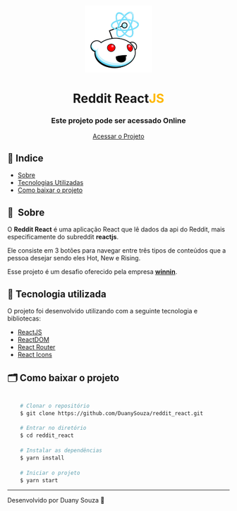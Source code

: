 <div align="center">
    <img src="src/assets/img/reactLogo.png" style="width:30%"/>
    <h1>Reddit React<span style="color:#FFB800">JS<span></h1>
</div>

<div align="center">
    <h3>Este projeto pode ser acessado Online</h3>
    <a href="">Acessar o Projeto</a>
</div>

## 📇 Indice

- [Sobre](#-sobre)
- [Tecnologias Utilizadas](#-tecnologias-utilizadas)
- [Como baixar o projeto](#-como-baixar-o-projeto)

## 🔖&nbsp; Sobre

O **Reddit React** é uma aplicação React que lê dados da api do Reddit, mais especificamente do subreddit **reactjs**. 

Ele consiste em 3 botões para navegar entre três tipos de conteúdos que a pessoa desejar sendo eles Hot, New e Rising. 

Esse projeto é um desafio oferecido pela empresa **[winnin](https://en.winnin.com/)**. 

## 🚀 Tecnologia utilizada

O projeto foi desenvolvido utilizando com a seguinte tecnologia e bibliotecas:

- [ReactJS](https://reactjs.org)
- [ReactDOM](https://pt-br.reactjs.org/docs/react-dom.html)
- [React Router](https://reactrouter.com/web/guides/quick-start)
- [React Icons](https://react-icons.github.io/react-icons/)

## 🗂 Como baixar o projeto

```bash

    # Clonar o repositório
    $ git clone https://github.com/DuanySouza/reddit_react.git

    # Entrar no diretório
    $ cd reddit_react

    # Instalar as dependências
    $ yarn install

    # Iniciar o projeto
    $ yarn start
```

---

Desenvolvido por Duany Souza 🌟
